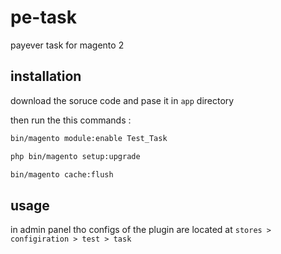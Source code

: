 # pe-task
payever task for magento 2
## installation
download the soruce code and pase it in `app` directory

then run the this commands :
```sh
bin/magento module:enable Test_Task
```
```sh
php bin/magento setup:upgrade
```
```sh
bin/magento cache:flush
```
## usage
in admin panel tho configs of the plugin are located at `stores > configiration > test > task`
